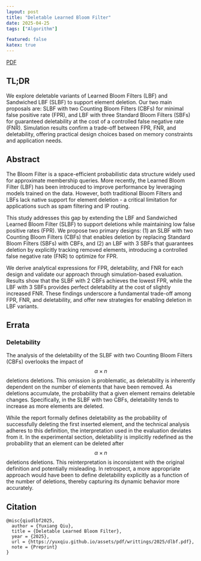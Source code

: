 ```yaml
---
layout: post
title: "Deletable Learned Bloom Filter"
date: 2025-04-25
tags: ["Algorithm"]

featured: false
katex: true
---
```


<div class="links">
    <a href="/assets/pdf/writings/2025/dlbf.pdf" class="btn btn-sm z-depth-0" role="button" rel="external nofollow noopener" target="_blank">PDF</a>
</div>

## TL;DR

We explore deletable variants of Learned Bloom Filters (LBF) and Sandwiched LBF (SLBF) to support element deletion. Our two main proposals are: SLBF with two Counting Bloom Filters (CBFs) for minimal false positive rate (FPR), and LBF with three Standard Bloom Filters (SBFs) for guaranteed deletability at the cost of a controlled false negative rate (FNR). Simulation results confirm a trade-off between FPR, FNR, and deletability, offering practical design choices based on memory constraints and application needs.

## Abstract

The Bloom Filter is a space-efficient probabilistic data structure widely used for approximate membership queries. More recently, the Learned Bloom Filter (LBF) has been introduced to improve performance by leveraging models trained on the data. However, both traditional Bloom Filters and LBFs lack native support for element deletion - a critical limitation for applications such as spam filtering and IP routing.

This study addresses this gap by extending the LBF and Sandwiched Learned Bloom Filter (SLBF) to support deletions while maintaining low false positive rates (FPR). We propose two primary designs: (1) an SLBF with two Counting Bloom Filters (CBFs) that enables deletion by replacing Standard Bloom Filters (SBFs) with CBFs, and (2) an LBF with 3 SBFs that guarantees deletion by explicitly tracking removed elements, introducing a controlled false negative rate (FNR) to optimize for FPR.

We derive analytical expressions for FPR, deletability, and FNR for each design and validate our approach through simulation-based evaluation. Results show that the SLBF with 2 CBFs achieves the lowest FPR, while the LBF with 3 SBFs provides perfect deletability at the cost of slightly increased FNR. These findings underscore a fundamental trade-off among FPR, FNR, and deletability, and offer new strategies for enabling deletion in LBF variants.

## Errata

### Deletability

The analysis of the deletability of the SLBF with two Counting Bloom Filters (CBFs) overlooks the impact of $$\alpha \times n$$ deletions deletions. This omission is problematic, as deletability is inherently dependent on the number of elements that have been removed. As deletions accumulate, the probability that a given element remains deletable changes. Specifically, in the SLBF with two CBFs, deletability tends to increase as more elements are deleted.

While the report formally defines deletability as the probability of successfully deleting the first inserted element, and the technical analysis adheres to this definition, the interpretation used in the evaluation deviates from it. In the experimental section, deletability is implicitly redefined as the probability that an element can be deleted after $$\alpha \times n$$ deletions deletions. This reinterpretation is inconsistent with the original definition and potentially misleading. In retrospect, a more appropriate approach would have been to define deletability explicitly as a function of the number of deletions, thereby capturing its dynamic behavior more accurately.

## Citation

```
@misc{qiudlbf2025,
  author = {Yuxiang Qiu},
  title = {Deletable Learned Bloom Filter},
  year = {2025},
  url = {https://yuxqiu.github.io/assets/pdf/writtings/2025/dlbf.pdf},
  note = {Preprint}
}
```